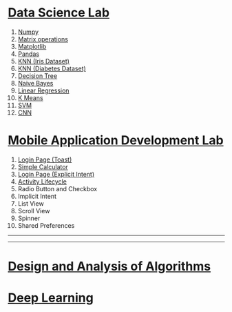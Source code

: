 # [Data Science Lab](./DS#readme)

1. [Numpy](./DS/numpy.ipynb)
2. [Matrix operations](./DS/matrix.ipynb)
3. [Matplotlib](./DS/matplotlib.ipynb)
4. [Pandas](./DS/pandas.ipynb)
5. [KNN (Iris Dataset)](./DS/knn.ipynb)
6. [KNN (Diabetes Dataset)](./DS/knn_2.ipynb)
7. [Decision Tree](./DS/decision_tree.ipynb)
8. [Naive Bayes](./DS/naive_bayes.ipynb)
9. [Linear Regression](./DS/linear_regression.ipynb)
10. [K Means](./DS/kmeans.ipynb)
11. [SVM](./DS/support_vector_machines.ipynb)
12. [CNN](./DS/cnn.ipynb)

# [Mobile Application Development Lab](./MAD#readme)

1. [Login Page (Toast)](./MAD/login/)
2. [Simple Calculator](./MAD/calculator/)
3. [Login Page (Explicit Intent)](./MAD/intent/)
4. [Activity Lifecycle](./MAD/activityLifeCycle/)
5. Radio Button and Checkbox
6. Implicit Intent
7. List View
8. Scroll View
9. Spinner
8. Shared Preferences

---
---

# [Design and Analysis of Algorithms](./DAA#readme)

# [Deep Learning](./DL)
